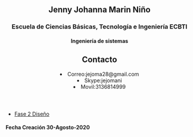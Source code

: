 <html lang="en">
	<head>
    	<meta charset="UTF-8">
    	<meta http-equiv="X-UA-Compatible" content="ie=edge">
    	<title>DiseñoWeb</title>
	</head>
 <body>
   <Header>
      <main>
         <div class="text">
            <h2>Jenny Johanna Marin Niño</h4>
            <h3>Escuela de Ciencias Básicas, Tecnología e Ingeniería ECBTI</h3>
			<h4>Ingeniería de sistemas</h4>
            <h2>Contacto</h2>
              <li>Correo:jejoma28@gmail.com</li>
              <li>Skype:jejomani</li>
               <li>Movil:3136814999</li>
            </div>
         </main>
     </Header>
	 <nav>
	  <ul class="menu">
		 <li><a href="planing.html">Fase 2 Diseño</li></a>
	  </ul>
     </nav>
     <footer>
         <div>
           <h4>Fecha Creación 30-Agosto-2020</h2> 
         </div>
      </footer>
    </div>
  </body>
</html>
